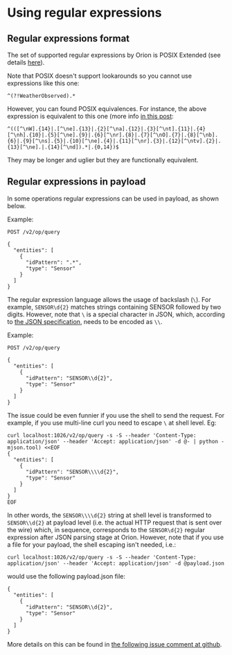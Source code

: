 # Using regular expressions

## Regular expressions format

The set of supported regular expressions by Orion is POSIX Extended (see details [here](https://stackoverflow.com/questions/46888312/regular-expressions-in-orion-context-broker)).

Note that POSIX doesn't support lookarounds so you cannot use expressions like this one:

```
^(?!WeatherObserved).*
```

However, you can found POSIX equivalences. For instance, the above expression is equivalent to this one
(more info [in this post](https://stackoverflow.com/a/37988661/1485926):

```
^(([^\nW].{14}|.[^\ne].{13}|.{2}[^\na].{12}|.{3}[^\nt].{11}|.{4}[^\nh].{10}|.{5}[^\ne].{9}|.{6}[^\nr].{8}|.{7}[^\nO].{7}|.{8}[^\nb].{6}|.{9}[^\ns].{5}|.{10}[^\ne].{4}|.{11}[^\nr].{3}|.{12}[^\ntv].{2}|.{13}[^\ne].|.{14}[^\nd]).*|.{0,14})$
```

They may be longer and uglier but they are functionally equivalent.

## Regular expressions in payload

In some operations regular expressions can be used in payload, as shown below.

Example:

```
POST /v2/op/query

{
  "entities": [
    {
      "idPattern": ".*",
      "type": "Sensor"
    }
  ]
}
```

The regular expression language allows the usage of backslash (`\`). For example, `SENSOR\d{2}` matches
strings containing SENSOR followed by two digits. However, note that `\` is a special character in JSON,
which, according to [the JSON specification](http://www.json.org), needs to be encoded as `\\`.

Example:

```
POST /v2/op/query

{
  "entities": [
    {
      "idPattern": "SENSOR\\d{2}",
      "type": "Sensor"
    }
  ]
}
```

The issue could be even funnier if you use the shell to send the request. For example, if you use multi-line curl you need
to escape `\` at shell level. Eg:

```
curl localhost:1026/v2/op/query -s -S --header 'Content-Type: application/json' --header 'Accept: application/json' -d @- | python -mjson.tool) <<EOF
{
  "entities": [
    {
      "idPattern": "SENSOR\\\\d{2}",
      "type": "Sensor"
    }
  ]
}
EOF
```

In other words, the `SENSOR\\\\d{2}` string at shell level is transformed to `SENSOR\\d{2}` at payload level (i.e. the actual HTTP request
that is sent over the wire) which, in sequence, corresponds to the `SENSOR\d{2}` regular expression after JSON parsing stage at Orion. However, note that
if you use a file for your payload, the shell escaping isn't needed, i.e.:

```
curl localhost:1026/v2/op/query -s -S --header 'Content-Type: application/json' --header 'Accept: application/json' -d @payload.json
```


would use the following payload.json file:

```
{
  "entities": [
    {
      "idPattern": "SENSOR\\d{2}",
      "type": "Sensor"
    }
  ]
}
```

More details on this can be found in [the following issue comment at github](https://github.com/telefonicaid/fiware-orion/issues/2142#issuecomment-228062834).
